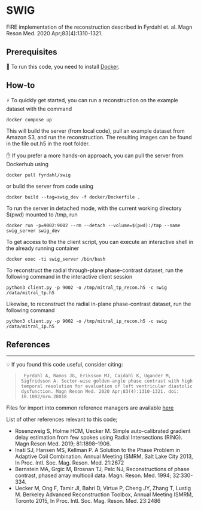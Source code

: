 # SWIG
FIRE implementation of the reconstruction described in Fyrdahl et. al. Magn Reson Med. 2020 Apr;83(4):1310-1321.

## Prerequisites
:whale: To run this code, you need to install [Docker](https://docs.docker.com/get-docker/).


## How-to
:zap: To quickly get started, you can run a reconstruction on the example dataset with the command
```
docker compose up
```
This will build the server (from local code), pull an example dataset from Amazon S3, and run the reconstruction. The resulting images can be found in the file out.h5 in the root folder.


:hand: If you prefer a more hands-on approach, you can pull the server from Dockerhub using
```
docker pull fyrdahl/swig
````
or build the server from code using
```
docker build --tag=swig_dev -f docker/Dockerfile .
```

To run the server in detached mode, with the current working directory $(pwd) mounted to /tmp, run
```
docker run -p=9002:9002 --rm --detach --volume=$(pwd):/tmp --name swig_server swig_dev
```

To get access to the the client script, you can execute an interactive shell in the already running container
```
docker exec -ti swig_server /bin/bash
```

To reconstruct the radial through-plane phase-contrast dataset, run the following command in the interactive client session
```
python3 client.py -p 9002 -o /tmp/mitral_tp_recon.h5 -c swig /data/mitral_tp.h5
```

Likewise, to reconstruct the radial in-plane phase-contrast dataset, run the following command
```
python3 client.py -p 9002 -o /tmp/mitral_ip_recon.h5 -c swig /data/mitral_ip.h5
```

## References
---
:bulb: If you found this code useful, consider citing:
>``` Fyrdahl A, Ramos JG, Eriksson MJ, Caidahl K, Ugander M, Sigfridsson A. Sector-wise golden-angle phase contrast with high temporal resolution for evaluation of left ventricular diastolic dysfunction. Magn Reson Med. 2020 Apr;83(4):1310-1321. doi: 10.1002/mrm.28018```

Files for import into common reference managers are available [here](https://github.com/fyrdahl/SWIG/tree/main/ref)

List of other references relevant to this code;
* Rosenzweig S, Holme HCM, Uecker M. Simple auto-calibrated gradient delay estimation from few spokes using Radial Intersections (RING). Magn Reson Med. 2019; 81:1898–1906.
* Inati SJ, Hansen MS, Kellman P. A Solution to the Phase Problem in Adaptive Coil Combination. Annual Meeting ISMRM, Salt Lake City 2013, In Proc. Intl. Soc. Mag. Reson. Med. 21:2672
* Bernstein MA, Grgic M, Brosnan TJ, Pelc NJ, Reconstructions of phase contrast, phased array multicoil data. Magn. Reson. Med. 1994; 32:330-334.
* Uecker M, Ong F, Tamir JI, Bahri D, Virtue P, Cheng JY, Zhang T, Lustig M. Berkeley Advanced Reconstruction Toolbox, Annual Meeting ISMRM, Toronto 2015, In Proc. Intl. Soc. Mag. Reson. Med. 23:2486
